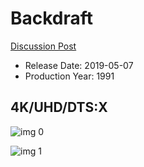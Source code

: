 # Backdraft

[Discussion Post](https://www.avsforum.com/threads/bass-eq-for-filtered-movies.2995212/post-58030540)

* Release Date: 2019-05-07
* Production Year: 1991

## 4K/UHD/DTS:X

![img 0](https://i.imgur.com/o38CpsQ.jpg)

![img 1](https://i.imgur.com/768W4O0.jpg)


